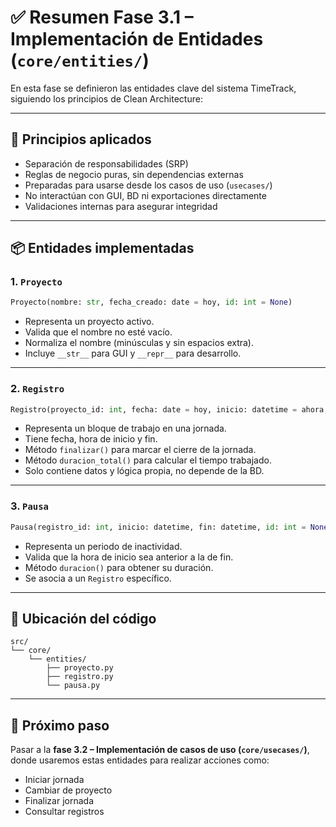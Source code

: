 # ✅ Resumen Fase 3.1 – Implementación de Entidades (`core/entities/`)

En esta fase se definieron las entidades clave del sistema TimeTrack, siguiendo los principios de Clean Architecture:

---

## 🧱 Principios aplicados

- Separación de responsabilidades (SRP)
- Reglas de negocio puras, sin dependencias externas
- Preparadas para usarse desde los casos de uso (`usecases/`)
- No interactúan con GUI, BD ni exportaciones directamente
- Validaciones internas para asegurar integridad

---

## 📦 Entidades implementadas

### 1. `Proyecto`

```python
Proyecto(nombre: str, fecha_creado: date = hoy, id: int = None)
```

- Representa un proyecto activo.
- Valida que el nombre no esté vacío.
- Normaliza el nombre (minúsculas y sin espacios extra).
- Incluye `__str__` para GUI y `__repr__` para desarrollo.

---

### 2. `Registro`

```python
Registro(proyecto_id: int, fecha: date = hoy, inicio: datetime = ahora, fin: datetime = None, id: int = None)
```

- Representa un bloque de trabajo en una jornada.
- Tiene fecha, hora de inicio y fin.
- Método `finalizar()` para marcar el cierre de la jornada.
- Método `duracion_total()` para calcular el tiempo trabajado.
- Solo contiene datos y lógica propia, no depende de la BD.

---

### 3. `Pausa`

```python
Pausa(registro_id: int, inicio: datetime, fin: datetime, id: int = None)
```

- Representa un periodo de inactividad.
- Valida que la hora de inicio sea anterior a la de fin.
- Método `duracion()` para obtener su duración.
- Se asocia a un `Registro` específico.

---

## 📂 Ubicación del código

```plaintext
src/
└── core/
    └── entities/
        ├── proyecto.py
        ├── registro.py
        └── pausa.py
```

---

## 📌 Próximo paso

Pasar a la **fase 3.2 – Implementación de casos de uso (`core/usecases/`)**, donde usaremos estas entidades para realizar acciones como:

- Iniciar jornada
- Cambiar de proyecto
- Finalizar jornada
- Consultar registros
